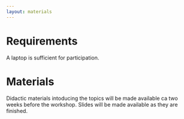 ```yaml
---
layout: materials
---
```


# Requirements

A laptop is sufficient for participation.

# Materials

Didactic materials intoducing the topics will be made available ca two weeks before the workshop. Slides will be made available as they are finished.

